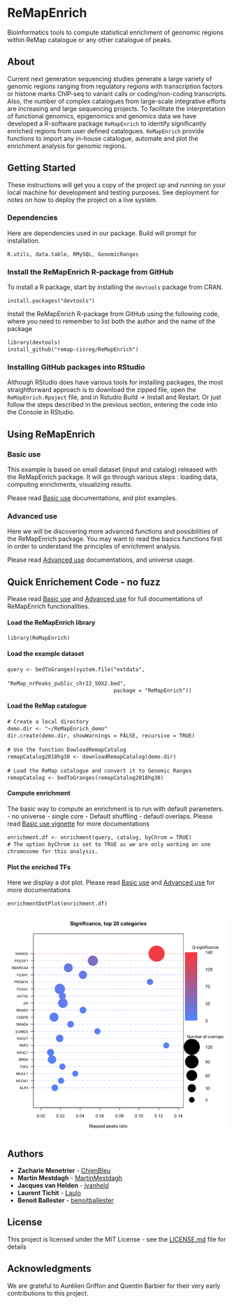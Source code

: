 # ReMapEnrich

Bioinformatics tools to compute statistical enrichment of geonomic regions within ReMap catalogue or any other catalogue of peaks. 

## About

Current next generation sequencing studies generate a large variety of genomic regions ranging from regulatory regions with transcription factors or histone marks ChIP-seq to variant calls or coding/non-coding transcripts. Also, the number of complex catalogues from large-scale integrative efforts are increasing and large sequencing projects. To facilitate the interpretation of functional genomics, epigenomics and genomics data we have developed a R-software package `ReMapEnrich` to identify significantly enriched regions from user defined catalogues. `ReMapEnrich` provide functions to import any in-house catalogue, automate and plot the enrichment analysis for genomic regions.

## Getting Started

These instructions will get you a copy of the project up and running on your local machine for development and testing purposes. See deployment for notes on how to deploy the project on a live system.

### Dependencies

Here are dependencies used in our package. Build will prompt for installation. 

```
R.utils, data.table, RMySQL, GenomicRanges
```

### Install the ReMapEnrich R-package from GitHub

To install a R package, start by installing the `devtools` package from CRAN. 

```
install.packages("devtools")
```
Install the ReMapEnrich R-package from GitHub using the following code, where you need to remember to list both the author and the name of the package 

```
library(devtools)
install_github("remap-cisreg/ReMapEnrich")
```

### Installing GitHub packages into RStudio

Although RStudio does have various tools for installing packages, the most straightforward approach is to download the zipped file, open the `ReMapEnrich.Rpoject` file, and in Rstudio Build -> Install and Restart.
Or just follow the steps described in the previous section, entering the code into the Console in RStudio. 


## Using ReMapEnrich

### Basic use

This example is based on small dataset (input and catalog) released with the ReMapEnrich package. It will go through various  steps : loading data,  computing enrichments, visualizing results. 

Please read [Basic use](vignettes/basic_use.md) documentations, and plot examples. 

### Advanced use

Here we will be discovering more advanced functions and possibilities of the ReMapEnrich package. You may want to read the basics functions first in order to understand the principles of enrichment analysis.

Please read [Advanced use](vignettes/advanced_use.md) documentations, and universe usage. 



## Quick Enrichement Code - no fuzz

Please read [Basic use](vignettes/basic_use.md) and [Advanced use](vignettes/advanced_use.md) for full  documentations of ReMapEnrich functionalities. 

#### Load the ReMapEnrich library
```
library(ReMapEnrich) 
```

#### Load the example dataset
```
query <- bedToGranges(system.file("extdata",
                                  "ReMap_nrPeaks_public_chr22_SOX2.bed",
                                  package = "ReMapEnrich"))

```

#### Load the ReMap catalogue
```
# Create a local directory 
demo.dir <- "~/ReMapEnrich_demo"
dir.create(demo.dir, showWarnings = FALSE, recursive = TRUE)

# Use the function DowloadRemapCatalog
remapCatalog2018hg38 <- downloadRemapCatalog(demo.dir)

# Load the ReMap catalogue and convert it to Genomic Ranges
remapCatalog <- bedToGranges(remapCatalog2018hg38)        
```

#### Compute enrichment
The basic way to compute an enrichment is to run with default parameters. - no universe - single core - Default shuffling - defautl overlaps. Please read [Basic use vignette](vignettes/basic_use.md) for more documentations
```
enrichment.df <- enrichment(query, catalog, byChrom = TRUE)
# The option byChrom is set to TRUE as we are only working on one chromosome for this analysis.
```

#### Plot the enriched TFs
Here we display a dot plot. Please read [Basic use](vignettes/basic_use.md) and [Advanced use](vignettes/advanced_use.md) for more  documentations
```
enrichmentDotPlot(enrichment.df)
```
![Dotplot](vignettes/basic_use_files/figure-html/unnamed-chunk-7-1.png)



## Authors

* **Zacharie Menetrier** - [ChienBleu](https://github.com/ChienBleu)
* **Martin Mestdagh** - [MartinMestdagh](https://github.com/MartinMestdagh)
* **Jacques van Helden** - [jvanheld](https://github.com/jvanheld)
* **Laurent Tichit** - [Laulo](https://github.com/Laulo)
* **Benoit Ballester** - [benoitballester](https://github.com/benoitballester)


## License

This project is licensed under the MIT License - see the [LICENSE.md](LICENSE.md) file for details

## Acknowledgments

We are grateful to Aurélien Griffon and Quentin Barbier for their very early contributions to this project. 


